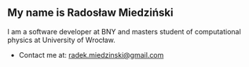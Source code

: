 <h2>My name is Radosław Miedziński</h2>
<p>I am a software developer at BNY and masters student of computational physics at University of Wrocław.</p>
<ul>
  <li>Contact me at: <a href="mailto:radek.miedzinski@gmail.com">radek.miedzinski@gmail.com</a></li>
</ul>

<!---
R-Miedzinski/R-Miedzinski is a ✨ special ✨ repository because its `README.md` (this file) appears on your GitHub profile.
You can click the Preview link to take a look at your changes.
--->
